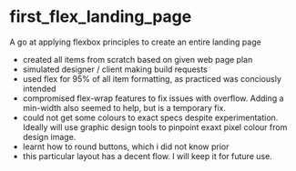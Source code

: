 # first_flex_landing_page
A go at applying flexbox principles to create an entire landing page

- created all items from scratch based on given web page plan
- simulated designer / client making build requests
- used flex for 95% of all item formatting, as practiced was conciously intended
- compromised flex-wrap features to fix issues with overflow. Adding a min-width also seemed to help, but is a temporary fix.
- could not get some colours to exact specs despite experimentation. Ideally will use graphic design tools to pinpoint exaxt pixel colour from design image.
- learnt how to round buttons, which i did not know prior
- this particular layout has a decent flow. I will keep it for future use.